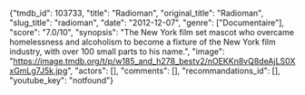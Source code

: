 {"tmdb_id": 103733, "title": "Radioman", "original_title": "Radioman", "slug_title": "radioman", "date": "2012-12-07", "genre": ["Documentaire"], "score": "7.0/10", "synopsis": "The New York film set mascot who overcame homelessness and alcoholism to become a fixture of the New York film industry, with over 100 small parts to his name.", "image": "https://image.tmdb.org/t/p/w185_and_h278_bestv2/nOEKKn8vQ8deAjLS0XxGmLg7J5k.jpg", "actors": [], "comments": [], "recommandations_id": [], "youtube_key": "notfound"}